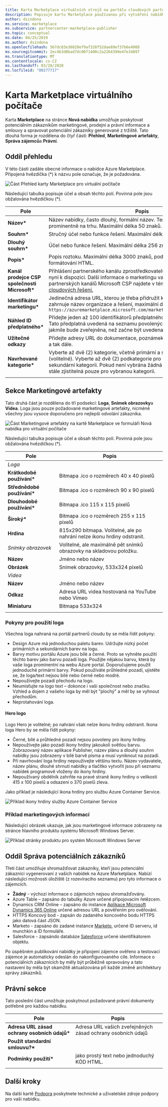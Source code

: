 ```yaml
---
title: Karta Marketplace virtuálních strojů na portálu cloudových partnerů pro Azure Marketplace
description: Popisuje kartu Marketplace používanou při vytváření nabídky virtuálního počítače Azure Marketplace.
author: dsindona
ms.service: marketplace
ms.subservice: partnercenter-marketplace-publisher
ms.topic: conceptual
ms.date: 04/25/2019
ms.author: dsindona
ms.openlocfilehash: 567dc83e36020ef9af328f52dae89ef37b6e4908
ms.sourcegitcommit: 2ec4b3d0bad7dc0071400c2a2264399e4fe34897
ms.translationtype: MT
ms.contentlocale: cs-CZ
ms.lasthandoff: 03/28/2020
ms.locfileid: "80277717"
---
```

# <a name="virtual-machine-marketplace-tab"></a>Karta Marketplace virtuálního počítače

Karta **Marketplace** na stránce **Nová nabídka** umožňuje poskytovat potenciálním zákazníkům marketingové, prodejní a právní informace a smlouvy a spravovat potenciální zákazníky generované z tržiště. Tato dlouhá forma je rozdělena do čtyř částí: **Přehled**, **Marketingové artefakty**, **Správa zájemců**a **Právní**.


## <a name="overview-section"></a>Oddíl přehledu
V této části zadáte obecné informace o nabídce Azure Marketplace.  Připojená hvězdička (*) k názvu pole označuje, že je požadována.

![Část Přehled karty Marketplace pro virtuální počítače](./media/publishvm_008.png)

Následující tabulka popisuje účel a obsah těchto polí. Povinná pole jsou obžalována hvězdičkou (*).

|  **Pole**                |     **Popis**                                                          |
|  ---------                |     ---------------                                                          |
| **Název\***                 | Název nabídky, často dlouhý, formální název. Tento titul se zobrazí prominentně na trhu.  Maximální délka 50 znaků. |
| **Souhrn\***               | Stručný účel nebo funkce řešení.  Maximální délka 100 znaků. |
| **Dlouhý souhrn\***          | Účel nebo funkce řešení.  Maximální délka 256 znaků. |
| **Popis\***           | Popis roztoku.  Maximální délka 3000 znaků, podporuje jednoduché formátování HTML. |
| **Kanál prodejce CSP společnosti Microsoft\*** | Přihlášení partnerského kanálu zprostředkovatelů cloudových řešení (CSP) je nyní k dispozici.  Další informace o marketingu vaší nabídky prostřednictvím partnerských kanálů Microsoft CSP najdete v tématu [Poskytovatelé cloudových řešení.](../../cloud-solution-providers.md) |
| **Identifikátor marketingu\***  | Jedinečná adresa URL, kterou je třeba přidružit k této nabídce, obvykle zahrnuje název organizace a řešení, maximální délka 50 znaků.  Například: <br/> `https://azuremarketplace.microsoft.com/marketplace/apps/contoso.sampleApp`  |
| **Náhled ID předplatného\*** | Přidejte jeden až 100 identifikátorů předplatného pro předběžné recenzenty. Tato předplatná uvedená na seznamu povolených budou mít přístup k nabídce, jakmile bude zveřejněna, než začne být uvedena v provozu. |
| **Užitečné odkazy**          | Přidejte adresy URL do dokumentace, poznámek k verzi, nejčastějších dotazů a tak dále. |
| **Navrhované kategorie\*** | Vyberte až dvě (2) kategorie, včetně primární a sekundární kategorie (volitelné). Vyberte až dvě (2) podkategorie pro každou primární nebo sekundární kategorii. Pokud není vybrána žádná podkategorie, nabídka bude stále zjistitelná pouze pro vybranou kategorii. |
|  |  |


## <a name="marketing-artifacts-section"></a>Sekce Marketingové artefakty

Tato druhá část je rozdělena do tří podsekcí: **Loga**, **Snímek obrazovky**a **Videa**. Loga jsou pouze požadované marketingové artefakty, nicméně všechny jsou vysoce doporučeno pro nejlepší odvolání zákazníka. 

![Část Marketingové artefakty na kartě Marketplace ve formuláři Nová nabídka pro virtuální počítače](./media/publishvm_009.png)

Následující tabulka popisuje účel a obsah těchto polí. Povinná pole jsou obžalována hvězdičkou (*).

|  **Pole**                |     **Popis**                                                          |
|  ---------                |     ---------------                                                          |
| *Loga*  |  |
| **Krátkodobé používání\***                 | Bitmapa .ico o rozměrech 40 x 40 pixelů                                                      |
| **Střednědobé používání\***                | Bitmapa .ico o rozměrech 90 x 90 pixelů                                                      |
| **Dlouhodobé používání\***                 | Bitmapa .ico 115 x 115 pixelů                                                   |
| **Široký\***                  | Bitmapa .ico o rozměrech 255 x 115 pixelů                                                    |
| **Hrdina**                  | 815x290 bitmapa.  Volitelné, ale po nahrání nelze ikonu hrdiny odstranit. |
| *Snímky obrazovek*  | Volitelné, ale maximálně pět snímků obrazovky na skladovou položku. |
| **Název**                  | Jméno nebo název <!-- TODO - max char length? none specified in UI -->                               |
| **Obrázek**                 | Snímek obrazovky, 533x324 pixelů                                         |
| *Videa*  |  |
| **Název**                  | Jméno nebo název  <!-- TODO - max char length? -->                              |
| **Odkaz**                  | Adresa URL videa hostovaná na YouTube nebo Vimeo                                        |
| **Miniaturu**             | Bitmapa 533x324                                                               |
|   |   |

### <a name="logo-guidelines"></a>Pokyny pro použití loga

<!-- TD: It seems like this section could be better located in some common area, maybe an AMP Marketing/Design section 
+1 this should all be in a common area and referenced from here to that location.-->

Všechna loga nahraná na portál partnerů cloudu by se měla řídit pokyny:

*  Design Azure má jednoduchou paletu barev. Udržujte nízký počet primárních a sekundárních barev na logu.
*  Barvy motivu portálu Azure jsou bílé a černé. Proto se vyhněte použití těchto barev jako barvu pozadí loga. Použijte nějakou barvu, která by vaše loga prominentní na webu Azure portal. Doporučujeme použít jednoduché primární barvy. Pokud používáte průhledné pozadí, ujistěte se, že loga/text nejsou bílé nebo černé nebo modré.
*  Nepoužívejte pozadí přechodu na logo.
*  Neumisťujte na logo text – dokonce i vaši společnost nebo značku. Vzhled a dojem z vašeho loga by měl být "plochý" a měl by se vyhnout přechodům.
*  Neprotahování loga.

#### <a name="hero-logo"></a>Hero logo

Logo Hero je volitelné; po nahrání však nelze ikonu hrdiny odstranit.  Ikona loga Hero by se měla řídit pokyny:

*  Černé, bílé a průhledné pozadí nejsou povoleny pro ikony hrdiny.
*  Nepoužívejte jako pozadí ikony hrdiny jakoukoli světlou barvu.  Zobrazovaný název aplikace Publisher, název plánu a dlouhý souhrn nabídky jsou zobrazeny v bílé barvě písma a musí vyniknout na pozadí.
*  Při navrhování loga hrdiny nepoužívejte většinu textu.  Název vydavatele, název plánu, dlouhé shrnutí nabídky a tlačítko vytvořit jsou při seznamu nabídek programově vloženy do ikony hrdiny. 
* Nepoužívaný obdélník zahrňte na pravé straně ikony hrdiny o velikosti 415 x 100 pixelů a odsazení o 370 pixelů zleva.  

Jako příklad je následující ikona hrdiny pro službu Azure Container Service.  <!-- TD: It would be nice to have the raw bitmap, e.g.before and after embedding. -->

![Příklad ikony hrdiny služby Azure Container Service](./media/publishvm_010.png)


### <a name="marketing-information-example"></a>Příklad marketingových informací 

Následující obrázek ukazuje, jak jsou marketingové informace zobrazeny na stránce hlavního produktu systému Microsoft Windows Server.

![Příklad stránky produktu pro systém Microsoft Windows Server](./media/publishvm_011.png)


## <a name="lead-management-section"></a>Oddíl Správa potenciálních zákazníků

Třetí část umožňuje shromažďovat zákazníky, kteří jsou potenciální zákazníci vygenerovaní z vašich nabídek na Azure Marketplace. Nabízí následující možnosti úložiště (z rozevíracího seznamu) pro tyto informace o zájemcích.

* **Žádný** - výchozí informace o zájemcích nejsou shromažďovány.
* Azure Table – zapsáno do tabulky Azure určené připojovacím řetězcem.
* Dynamics CRM Online – zapsáno do instance [Aplikace Microsoft Dynamics 365 Online](https://dynamics.microsoft.com/) určené adresou URL a pověřením pro ověřování.
* HTTPS Koncový bod - zapsán do zadaného koncového bodu HTTPS jako datová část JSON.
* Marketo - zapsáno do zadané instance [Marketo,](https://www.marketo.com/) určené ID serveru, id munchkin a ID formuláře.
* Salesforce - zapsándo databáze [Salesforce](https://www.salesforce.com/) určené identifikátorem objektu.

Po úspěšném publikování nabídky je připojení zájemce ověřeno a testovací zájemce je automaticky odeslán do nakonfigurovaného cíle. Informace o potenciálních zákaznících by měly být průběžně spravovány a tato nastavení by měla být okamžitě aktualizována při každé změně architektury správy zákazníků.

<!-- TD: For more info, see [Need a topic on lead information and processing that mimics the Appendix of the VM Pub Guide]. -->

## <a name="legal-section"></a>Právní sekce

Tato poslední část umožňuje poskytnout požadované právní dokumenty potřebné pro každou nabídku.  

|  **Pole**                    |     **Popis**                                        |
|  ---------                    |     ---------------                                        |
| **Adresa URL zásad ochrany osobních údajů\***      | Adresa URL vašich zveřejněných zásad ochrany osobních údajů                          |
| **Použít standardní smlouvu?\***  |   |
| **Podmínky použití\***            | jako prostý text nebo jednoduchý KÓD HTML.                       |
|  |  |


## <a name="next-steps"></a>Další kroky

Na další kartě [Podpora](./cpp-support-tab.md) poskytnete technické a uživatelské zdroje podpory pro vaši nabídku.
